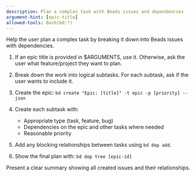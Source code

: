```yaml
---
description: Plan a complex task with Beads issues and dependencies
argument-hint: [epic-title]
allowed-tools: Bash(bd:*)
---
```


Help the user plan a complex task by breaking it down into Beads issues with dependencies.

1. If an epic title is provided in $ARGUMENTS, use it. Otherwise, ask the user what feature/project they want to plan.

2. Break down the work into logical subtasks. For each subtask, ask if the user wants to include it.

3. Create the epic: `bd create "Epic: [title]" -t epic -p [priority] --json`

4. Create each subtask with:
   - Appropriate type (task, feature, bug)
   - Dependencies on the epic and other tasks where needed
   - Reasonable priority

5. Add any blocking relationships between tasks using `bd dep add`.

6. Show the final plan with: `bd dep tree [epic-id]`

Present a clear summary showing all created issues and their relationships.
